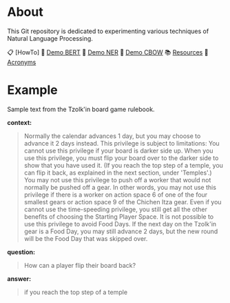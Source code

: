 # About

This Git repository is dedicated to experimenting various techniques of Natural Language Processing.

:clipboard: [HowTo]
:robot: [Demo BERT](demo_question_answering_bert_finetuned_squad.ipynb)
:robot: [Demo NER](demo_ner.ipynb)
:robot: [Demo CBOW](demo_cbow.ipynb)
:books: [Resources](pages/resources.md)
:speech_balloon: [Acronyms](pages/acronyms.md)

# Example

Sample text from the Tzolk'in board game rulebook.

**context:**

> Normally the calendar advances 1 day, but you may choose to advance it 2 days instead. This privilege is subject to limitations: You cannot use this privilege if your board is darker side up. When you use this privilege, you must flip your board over to the darker side to show that you have used it. (If you reach the top step of a temple, you can flip it back, as explained in the next section, under 'Temples'.) You may not use this privilege to push off a worker that would not normally be pushed off a gear. In other words, you may not use this privilege if there is a worker on action space 6 of one of the four smallest gears or action space 9 of the Chichen Itza gear. Even if you cannot use the time-speeding privilege, you still get all the other benefits of choosing the Starting Player Space. It is not possible to use this privilege to avoid Food Days. If the next day on the Tzolk'in gear is a Food Day, you may still advance 2 days, but the new round will be the Food Day that was skipped over.

**question:**

> How can a player flip their board back?

**answer:**

> if you reach the top step of a temple
